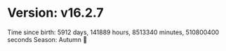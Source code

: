 # Version: v16.2.7
Time since birth: 5912 days, 141889 hours, 8513340 minutes, 510800400 seconds
Season: Autumn 🍁
